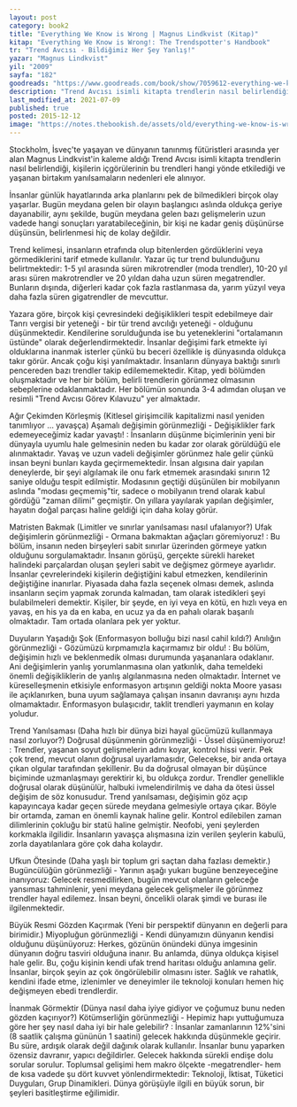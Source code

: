```yaml
---
layout: post  
category: book2  
title: "Everything We Know is Wrong | Magnus Lindkvist (Kitap)"  
kitap: "Everything We Know is Wrong!: The Trendspotter's Handbook"  
tr: "Trend Avcısı - Bildiğimiz Her Şey Yanlış!"  
yazar: "Magnus Lindkvist"  
yil: "2009"  
sayfa: "182"  
goodreads: "https://www.goodreads.com/book/show/7059612-everything-we-know-is-wrong"
description: "Trend Avcısı isimli kitapta trendlerin nasıl belirlendiği, kişilerin içgörülerinin bu trendleri hangi yönde etkilediği ve yaşanan birtakım yanılsamaların nedenleri ele alınıyor."
last_modified_at: 2021-07-09
published: true
posted: 2015-12-12
image: "https://notes.thebookish.de/assets/old/everything-we-know-is-wrong.jpg"
---
```


Stockholm, İsveç'te yaşayan ve dünyanın tanınmış fütüristleri arasında yer alan Magnus Lindkvist'in kaleme aldığı Trend Avcısı isimli kitapta trendlerin nasıl belirlendiği, kişilerin içgörülerinin bu trendleri hangi yönde etkilediği ve yaşanan birtakım yanılsamaların nedenleri ele alınıyor.  
  
İnsanlar günlük hayatlarında arka planlarını pek de bilmedikleri birçok olay yaşarlar. Bugün meydana gelen bir olayın başlangıcı aslında oldukça geriye dayanabilir, aynı şekilde, bugün meydana gelen bazı gelişmelerin uzun vadede hangi sonuçları yaratabileceğinin, bir kişi ne kadar geniş düşünürse düşünsün, belirlenmesi hiç de kolay değildir.  
  
Trend kelimesi, insanların etrafında olup bitenlerden gördüklerini veya görmediklerini tarif etmede kullanılır. Yazar üç tur trend bulunduğunu belirtmektedir: 1-5 yıl arasında süren mikrotrendler (moda trendler), 10-20 yıl arası süren makrotrendler ve 20 yıldan daha uzun süren megatrendler. Bunların dışında, diğerleri kadar çok fazla rastlanmasa da, yarım yüzyıl veya daha fazla süren gigatrendler de mevcuttur.  
  
Yazara göre, birçok kişi çevresindeki değişiklikleri tespit edebilmeye dair Tanrı vergisi bir yeteneği - bir tür trend avcılığı yeteneği - olduğunu düşünmektedir. Kendilerine sorulduğunda ise bu yeteneklerini "ortalamanın üstünde" olarak değerlendirmektedir. İnsanlar değişimi fark etmekte iyi olduklarına inanmak isterler çünkü bu beceri özellikle iş dünyasında oldukça takır görür. Ancak çoğu kişi yanılmaktadır. İnsanların dünyaya baktığı sınırlı pencereden bazı trendler takip edilememektedir. Kitap, yedi bölümden oluşmaktadır ve her bir bölüm, belirli trendlerin görünmez olmasının sebeplerine odaklanmaktadır. Her bölümün sonunda 3-4 adımdan oluşan ve resimli "Trend Avcısı Görev Kılavuzu" yer almaktadır.  
  
Ağır Çekimden Körleşmiş (Kitlesel girişimcilik kapitalizmi nasıl yeniden tanımlıyor … yavaşça) Aşamalı değişimin görünmezliği - Değişiklikler fark edemeyeceğimiz kadar yavaştı! : İnsanların düşünme biçimlerinin yeni bir dünyayla uyumlu hale gelmesinin neden bu kadar zor olarak görüldüğü ele alınmaktadır. Yavaş ve uzun vadeli değişimler görünmez hale gelir çünkü insan beyni bunları kayda geçirmemektedir. İnsan algısına dair yapılan deneylerde, bir şeyi algılamak ile onu fark etmemek arasındaki sınırın 12 saniye olduğu tespit edilmiştir. Modasının geçtiği düşünülen bir mobilyanın aslında "modası geçmemiş"tir, sadece o mobilyanın trend olarak kabul gördüğü "zaman dilimi" geçmiştir. On yıllara yayılarak yapılan değişimler, hayatın doğal parçası haline geldiği için daha kolay görür.  
  
Matristen Bakmak (Limitler ve sınırlar yanılsaması nasıl ufalanıyor?) Ufak değişimlerin görünmezliği - Ormana bakmaktan ağaçları göremiyoruz! : Bu bölüm, insanın neden birşeyleri sabit sınırlar üzerinden görmeye yatkın olduğunu sorgulamaktadır. İnsanın görüşü, gerçekte sürekli hareket halindeki parçalardan oluşan şeyleri sabit ve değişmez görmeye ayarlıdır. İnsanlar çevrelerindeki kişilerin değiştiğini kabul etmezken, kendilerinin değiştiğine inanırlar. Piyasada daha fazla seçenek olması demek, aslında insanların seçim yapmak zorunda kalmadan, tam olarak istedikleri şeyi bulabilmeleri demektir. Kişiler, bir şeyde, en iyi veya en kötü, en hızlı veya en yavaş, en his ya da en kaba, en ucuz ya da en pahalı olarak başarılı olmaktadır. Tam ortada olanlara pek yer yoktur.  
  
Duyuların Yaşadığı Şok (Enformasyon bolluğu bizi nasıl cahil kıldı?) Anılığın görünmezliği - Gözümüzü kırpmamızla kaçırmamız bir oldu! : Bu bölüm, değişimin hızlı ve beklenmedik olması durumunda yaşananlara odaklanır. Ani değişimlerin yanlış yorumlanmasına olan yatkınlık, daha temeldeki önemli değişikliklerin de yanlış algılanmasına neden olmaktadır. İnternet ve küreselleşmenin etkisiyle enformasyon artışının geldiği nokta Moore yasası ile açıklanırken, buna uyum sağlamaya çalışan insanın davranışı aynı hızda olmamaktadır. Enformasyon bulaşıcıdır, taklit trendleri yaymanın en kolay yoludur.  
  
Trend Yanılsaması (Daha hızlı bir dünya bizi hayal gücümüzü kullanmaya nasıl zorluyor?) Doğrusal düşünmenin görünmezliği - Üssel düşünemiyoruz! : Trendler, yaşanan soyut gelişmelerin adını koyar, kontrol hissi verir. Pek çok trend, mevcut olanın doğrusal uyarlamasıdır, Gelecekse, bir anda ortaya çıkan olgular tarafından şekillenir. Bu da doğrusal olmayan bir düşünce biçiminde uzmanlaşmayı gerektirir ki, bu oldukça zordur. Trendler genellikle doğrusal olarak düşünülür, halbuki ivmelendirilmiş ve daha da ötesi üssel değişim de söz konusudur. Trend yanılsaması, değişimin göz açıp kapayıncaya kadar geçen sürede meydana gelmesiyle ortaya çıkar. Böyle bir ortamda, zaman en önemli kaynak haline gelir. Kontrol edilebilen zaman dilimlerinin çokluğu bir statü haline gelmiştir. Neofobi, yeni şeylerden korkmakla ilgilidir. İnsanların yavaşça alışmasına izin verilen şeylerin kabulü, zorla dayatılanlara göre çok daha kolaydır.  
  
Ufkun Ötesinde (Daha yaşlı bir toplum gri saçtan daha fazlası demektir.) Bugüncülüğün görünmezliği - Yarının aşağı yukarı bugüne benzeyeceğine inanıyoruz: Gelecek resmedilirken, bugün mevcut olanların geleceğe yansıması tahminlenir, yeni meydana gelecek gelişmeler ile görünmez trendler hayal edilemez. İnsan beyni, öncelikli olarak şimdi ve burası ile ilgilenmektedir.  
  
Büyük Resmi Gözden Kaçırmak (Yeni bir perspektif dünyanın en değerli para birimidir.) Miyopluğun görünmezliği - Kendi dünyamızın dünyanın kendisi olduğunu düşünüyoruz: Herkes, gözünün önündeki dünya imgesinin dünyanın doğru tasviri olduğuna inanır. Bu anlamda, dünya oldukça kişisel hale gelir. Bu, çoğu kişinin kendi ufak trend haritası olduğu anlamına gelir. İnsanlar, birçok şeyin az çok öngörülebilir olmasını ister. Sağlık ve rahatlık, kendini ifade etme, izlenimler ve deneyimler ile teknoloji konuları hemen hiç değişmeyen ebedi trendlerdir.  
  
İnanmak Görmektir (Dünya nasıl daha iyiye gidiyor ve çoğumuz bunu neden gözden kaçırıyor?) Kötümserliğin görünmezliği - Hepimiz hapı yuttuğumuza göre her şey nasıl daha iyi bir hale gelebilir? : İnsanlar zamanlarının 12%'sini (8 saatlik çalışma gününün 1 saatini) gelecek hakkında düşünmekle geçirir. Bu süre, ardışık olarak değil dağınık olarak kullanılır. İnsanlar bunu yaparken özensiz davranır, yapıcı değildirler. Gelecek hakkında sürekli endişe dolu sorular sorulur. Toplumsal gelişimi hem makro ölçekte -megatrendler- hem de kısa vadede şu dört kuvvet yönlendirmektedir: Teknoloji, İktisat, Tüketici Duyguları, Grup Dinamikleri. Dünya görüşüyle ilgili en büyük sorun, bir şeyleri basitleştirme eğilimidir.  
